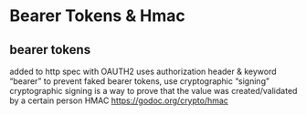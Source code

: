 # Bearer Tokens & Hmac

## bearer tokens
added to http spec with OAUTH2
uses authorization header & keyword “bearer”
to prevent faked bearer tokens, use cryptographic “signing”
cryptographic signing is a way to prove that the value was created/validated by a certain person
HMAC
https://godoc.org/crypto/hmac
